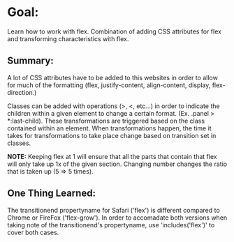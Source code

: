 # Goal:

Learn how to work with flex. Combination of adding CSS attributes for flex and transforming characteristics with flex.

## Summary:

A lot of CSS attributes have to be added to this websites in order to allow for much of the formatting (flex, justify-content, align-content, display, flex-direction.)

Classes can be added with operations (>, <, etc...) in order to indicate the children within a given element to change a certain format. (Ex. .panel > *:last-child). These transformations are triggered based on the class contained within an element. When transformations happen, the time it takes for transformations to take place change based on transition set in classes.

**NOTE:** Keeping flex at 1 will ensure that all the parts that contain that flex will only take up 1x of the given section. Changing number changes the ratio that is taken up (5 => 5 times).

## One Thing Learned:

The transitionend propertyname for Safari ('flex') is different compared to Chrome or FireFox ('flex-grow'). In order to accomadate both versions when taking note of the transitionend's propertyname, use 'includes('flex')' to cover both cases. 

